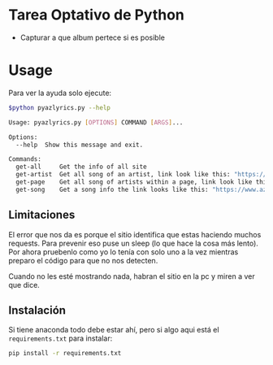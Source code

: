 # Tarea Optativo de Python

* Capturar a que album pertece si es posible


# Usage

Para ver la ayuda solo ejecute:

```bash
$python pyazlyrics.py --help

Usage: pyazlyrics.py [OPTIONS] COMMAND [ARGS]...

Options:
  --help  Show this message and exit.

Commands:
  get-all     Get the info of all site
  get-artist  Get all song of an artist, link look like this: "https://www.azlyrics.com/v/viceganda.html"
  get-page    Get all song of artists within a page, link look like this: "https://www.azlyrics.com/c.html"
  get-song    Get a song info the link looks like this: "https://www.azlyrics.com/lyrics/viceganda/boompanes.html"
```


## Limitaciones

El error que nos da es porque el sitio identifica que estas haciendo muchos requests.
Para prevenir eso puse un sleep (lo que hace la cosa más lento).
Por ahora pruebenlo como yo lo tenía con solo uno a la vez mientras preparo el código para que no nos detecten.

Cuando no les esté mostrando nada, habran el sitio en la pc y miren a ver que dice.


## Instalación

Si tiene anaconda todo debe estar ahí, pero si algo aqui está el `requirements.txt` para instalar:

```bash
pip install -r requirements.txt
```